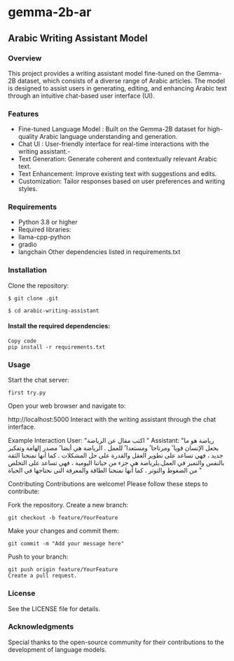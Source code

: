 # gemma-2b-ar
## Arabic Writing Assistant Model
### Overview
This project provides a writing assistant model fine-tuned on the Gemma-2B dataset, which consists of a diverse range of Arabic articles. The model is designed to assist users in generating, editing, and enhancing Arabic text through an intuitive chat-based user interface (UI).

### Features
-  Fine-tuned Language Model : Built on the Gemma-2B dataset for high-quality Arabic language understanding and generation.
-  Chat UI : User-friendly interface for real-time interactions with the writing assistant.-
-  Text Generation: Generate coherent and contextually relevant Arabic text.
-  Text Enhancement: Improve existing text with suggestions and edits.
-  Customization: Tailor responses based on user preferences and writing styles.
### Requirements
-  Python 3.8 or higher
-  Required libraries:
-  llama-cpp-python
-  gradio
-  langchain 
   Other dependencies listed in requirements.txt
### Installation
Clone the repository:

``` 
$ git clone .git

$ cd arabic-writing-assistant
```
#### Install the required dependencies:

```
Copy code
pip install -r requirements.txt
```

### Usage
Start the chat server:
```
first try.py
```
Open your web browser and navigate to:

http://localhost:5000
Interact with the writing assistant through the chat interface.

Example Interaction
User: "اكتب مقال عن الرياضة " Assistant: "رياضة هو ما يجعل الإنسان قويا ً ومرتاحا ً ومستعدا ً للعمل . الرياضة هي أيضا ً مصدر إلهامة وتفكير جديد ، فهي تساعد على تطوير العقل والقدرة على حل المشكلات . كما أنها تمنحنا الثقة بالنفس والتميز في العمل.يلرياضة هي جزء من حياتنا اليومية ، فهي تساعد على التخلص من الضغوط والتوتر . كما أنها تمنحنا الطاقة والمعرفة التي نحتاجها في الحياة "

Contributing
Contributions are welcome! Please follow these steps to contribute:

Fork the repository.
Create a new branch:
```
git checkout -b feature/YourFeature
```
Make your changes and commit them:
```
git commit -m "Add your message here"
```
Push to your branch:
```
git push origin feature/YourFeature
Create a pull request.
```
### License
 See the LICENSE file for details.

### Acknowledgments

Special thanks to the open-source community for their contributions to the development of language models.
